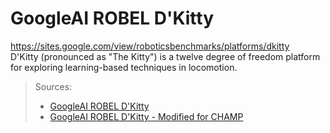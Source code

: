 # GoogleAI ROBEL D'Kitty
https://sites.google.com/view/roboticsbenchmarks/platforms/dkitty<br/>
D'Kitty (pronounced as "The Kitty") is a twelve degree of freedom platform for exploring learning-based techniques in locomotion.<br/>

> Sources:
> - [GoogleAI ROBEL D'Kitty](https://github.com/google-research/robel-scenes)
> - [GoogleAI ROBEL D'Kitty - Modified for CHAMP](https://github.com/chvmp/dkitty_description)